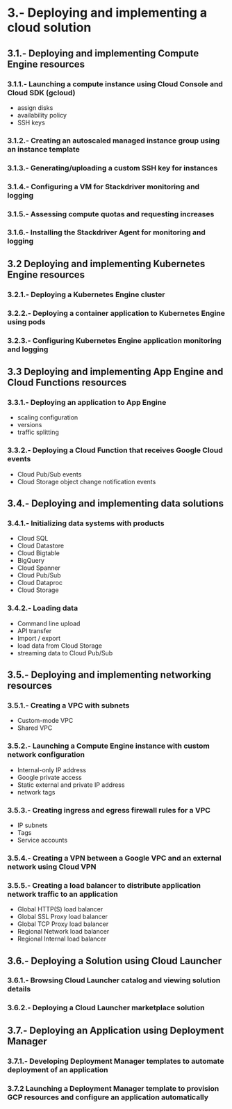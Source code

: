 

# 3.-  Deploying and implementing a cloud solution
## 3.1.- Deploying and implementing Compute Engine resources
### 3.1.1.- Launching a compute instance using Cloud Console and Cloud SDK (gcloud)
- assign disks
- availability policy
- SSH keys
### 3.1.2.- Creating an autoscaled managed instance group using an instance template
### 3.1.3.- Generating/uploading a custom SSH key for instances
### 3.1.4.- Configuring a VM for Stackdriver monitoring and logging
### 3.1.5.- Assessing compute quotas and requesting increases
### 3.1.6.- Installing the Stackdriver Agent for monitoring and logging

## 3.2 Deploying and implementing Kubernetes Engine resources
### 3.2.1.- Deploying a Kubernetes Engine cluster
### 3.2.2.- Deploying a container application to Kubernetes Engine using pods
### 3.2.3.- Configuring Kubernetes Engine application monitoring and logging

## 3.3 Deploying and implementing App Engine and Cloud Functions resources
### 3.3.1.- Deploying an application to App Engine
- scaling configuration
- versions
- traffic splitting
### 3.3.2.- Deploying a Cloud Function that receives Google Cloud events
- Cloud Pub/Sub events
- Cloud Storage object change notification events

## 3.4.- Deploying and implementing data solutions
### 3.4.1.- Initializing data systems with products
- Cloud SQL
- Cloud Datastore
- Cloud Bigtable
- BigQuery
- Cloud Spanner
- Cloud Pub/Sub
- Cloud Dataproc
- Cloud Storage
### 3.4.2.- Loading data
- Command line upload
- API transfer
- Import / export
- load data from Cloud Storage
- streaming data to Cloud Pub/Sub

## 3.5.- Deploying and implementing networking resources
### 3.5.1.- Creating a VPC with subnets
- Custom-mode VPC
- Shared VPC
### 3.5.2.- Launching a Compute Engine instance with custom network configuration
- Internal-only IP address
- Google private access
- Static external and private IP address
- network tags
### 3.5.3.- Creating ingress and egress firewall rules for a VPC
- IP subnets
- Tags
- Service accounts
### 3.5.4.- Creating a VPN between a Google VPC and an external network using Cloud VPN
### 3.5.5.- Creating a load balancer to distribute application network traffic to an application
- Global HTTP(S) load balancer
- Global SSL Proxy load balancer
- Global TCP Proxy load balancer
- Regional Network load balancer
- Regional Internal load balancer

## 3.6.- Deploying a Solution using Cloud Launcher
### 3.6.1.- Browsing Cloud Launcher catalog and viewing solution details
### 3.6.2.- Deploying a Cloud Launcher marketplace solution

## 3.7.- Deploying an Application using Deployment Manager
### 3.7.1.- Developing Deployment Manager templates to automate deployment of an application
### 3.7.2 Launching a Deployment Manager template to provision GCP resources and configure an application automatically
